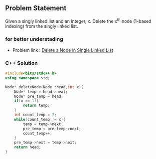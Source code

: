 ## Problem Statement

Given a singly linked list and an integer, x. Delete the x<sup>th</sup> node (1-based indexing) from the singly linked list.

### for better understading
- Problem link : [Delete a Node in Single Linked List](https://www.geeksforgeeks.org/problems/delete-a-node-in-single-linked-list/1?page=1&category=Linked%20List&status=solved&sortBy=difficulty)

### C++ Solution

```cpp
#include<bits/stdc++.h>
using namespace std;

Node* deleteNode(Node *head,int x){
    Node* temp = head->next;
    Node* pre_temp = head;
    if(x == 1){
        return temp;
    }
    int count_temp = 2;
    while(count_temp != x){
        temp = temp->next;
        pre_temp = pre_temp->next;
        count_temp++;
    }
    pre_temp->next = temp->next;
    return head;
}
```